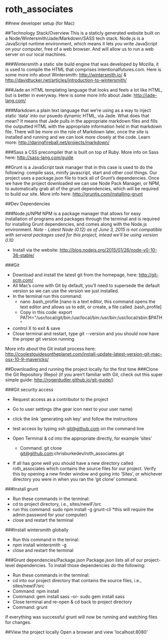 # roth_associates

##new developer setup (for Mac)

##Technology Stack/Overview
This is a staticly generated website built on a Node/Wintersmith/Jade/Markdown/SASS tech stack.
Node.js is a JavaScript runtime environment, which means it lets you write JavaScript on your computer, free of a web browser. And will allow us to run a web server on our local machines. 

###Wintersmith 
a static site build engine that was developed by Mozilla, it is used to compile the HTML that comprises intentionalfutures.com. Here is some more info about Wintersmith: http://wintersmith.io/ & http://davidtucker.net/articles/introduction-to-wintersmith/ 

###Jade
an HTML templating language that looks and feels a lot like HTML, but is better in everyway. Here is some more info about Jade: http://jade-lang.com/ 


###Markdown
a plain text language that we’re using as a way to inject static ‘data’ into our psuedo dynamic HTML, via Jade. What does that mean? It means that Jade pulls in the appropriate markdown files and fills the outputted HTML with the appropriate information held in that markdown file. There will be more on the role of Markdown later, once the site is installed and running and we can look more closely at the code. Learn more: http://daringfireball.net/projects/markdown/

###Sass
a CSS precompiler that is built on top of Ruby. More info on Sass here: http://sass-lang.com/guide 

##Grunt 
is a JavaScript task manager that in this case is used to do the following:
compile sass, minify javascript, start  and other cool things. Our project uses a package.json file to track all of Grunt’s dependencies. Once we have the project downloaded we can use Node Pack Manager, or NPM, to automatically grab all of the grunt dependencies, which will be required to build our site. More info here: http://gruntjs.com/installing-grunt 

##Dev Dependencies

###Node.js/NPM
NPM is a package manager that allows for easy installation of programs and packages through the terminal and is required for installing Grunt dependencies, and comes along with the Node.js environment.
*Note - Latest Node (0.12) as of June 3, 2015 is not compatible with serveral packages used for this project, intead we'll be using version 0.10*
- Install via the website: http://blog.nodejs.org/2015/01/26/node-v0-10-36-stable/

###Git
- Download and install the latest git from the homepage, here: http://git-scm.com/ 
- All Mac’s come with Git by default, you’ll need to supersede the default version so we can use the version we just installed.
- In the terminal run this command: 
    - nano .bash_profile [nano is a text editor, this command opens the text editor and allows us to edit, or create, a file called .bash_profile]
    - Copy in this code: export PATH="/usr/local/git/bin:/usr/local/bin:/usr/bin:/usr/local/sbin:$PATH"
- control X to exit & save
- Close terminal and restart, type git --version and you should now have the proper git version running 

More info about the Git install process here: http://coolestguidesontheplanet.com/install-update-latest-version-git-mac-osx-10-9-mavericks/

##Downloading and running the project locally for the first time
###Clone the Git Repository (Repo) 
(if you aren’t familiar with Git, check out this super simple guide: http://rogerdudler.github.io/git-guide/)

###Git security access
- Request access as a contributor to the project
- Go to user settings (the gear icon next to your user name)
- click the link 'generating ssh key' and follow the instructions
- test access by typing ssh git@github.com on the command line

- Open Terminal & cd into the appropriate directly, for example ‘sites’
    - Command: git clone git@github.com:chrisburkedev/roth_associates.git
- If all has gone well you should have a new directory called roth_associates which contains the source files for our project. Verify this by opening a new finder window and going into ‘Sites’, or whichever directory you were in when you ran the ‘git clone’ command.


###Install grunt
- Run these commands in the terminal:
- cd to project directory, i.e., sites/newiF/src
- run this command: sudo npm install -g  grunt-cli  *this will require the admin password for your computer)
- close and restart the terminal

###Install wintersmith globally
- Run this command in the terinal:
- npm install wintersmith -g
- close and restart the terminal

###Grunt dependencies/Package.json
Package.json lists all of our project-level dependencies. To install those dependencies do the following:
- Run these commands in the terminal:
- cd into our project directory that contains the source files, i.e., sites/newiF/src
- Command: npm install
- Command: gem install sass -or- sudo gem install sass
- Close terminal and re-open & cd back to project directory
- Command: grunt

If everything was successful grunt will now be running and watching files for changes.
    
##View the project locally
Open a browser and view ‘localhost:8080’
